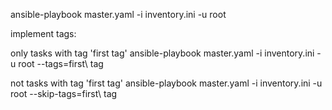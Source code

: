ansible-playbook master.yaml -i inventory.ini -u root

implement tags:

only tasks with tag 'first tag'
ansible-playbook master.yaml -i inventory.ini -u root --tags=first\ tag

not tasks with tag 'first tag'
ansible-playbook master.yaml -i inventory.ini -u root --skip-tags=first\ tag